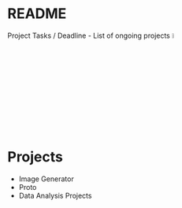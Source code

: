 # README
Project Tasks / Deadline - List of ongoing projects <img src="https://media.tenor.com/uUNcnHwYJQEAAAAj/running-pikachu-transparent-snivee.gif" height="5%" width="5%"/>


# Projects 

- Image Generator 
- Proto
- Data Analysis Projects



